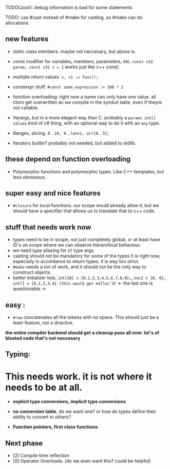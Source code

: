 
TODO(Josh): debug information is bad for some statements

TODO: use #cast instead of #make for casting, so #make can do allocations.

## new features
  - static class members. maybe not neccesary, but above is. 
  - const modifier for variables, members, parameters, etc. `const s32 param, const s32 v = 1` works just like c++ const;
  
  - multiple return values. `v, v1 := func();`
  
  - constexpr stuff. `#const some_expression := 100 * 2`
  
  - function overloading: right now a name can only have one value. all ctors get overwritten as we compile in the symbol table,
    even if theyre not callable.
    
  - Varargs, but in a more elegant way than C. probably a `params int[] values` kind of c# thing, with an optional way to do it with an `any` type.
  - Ranges, slicing. `0..10, 0..len+1, arr[0..5]`;
  - Iterators builtin? probably not needed, but added to stdlib.
  
  ## these depend on function overloading
  - Polymorphic functions and polymorphic types. Like C++ templates, but less obnoxious.

  
## super easy and nice features
  - `#closure` for local functions. our scope would already allow it, but we should have a specifier that allows us to translate that to c++ code.

  
## stuff that needs work now
- types need to be in scope, not just completely global, or at least have ID's on scope where we can observe hierarchical behaviour.
- we need type aliasing for `$T` type args
- casting should not be mandatory for some of the types it is right now, especially in accordance to return types. it is way too strict.
- `#make` needs a ton of work, and it should not be the only way to construct objects.
- better initializer lists. `int[10] v {0,1,2,3,4,5,6,7,8,9};`, `Vec2 v {0, 0}`, `int[] v {0,1,2,3,4} (this would get malloc'd)` <- the last one is questionable ->
## easy : 
  - `#raw` concatenates all the tokens with no space. This should just be a lexer feature, not a directive.

**the entire compiler backend should get a cleanup pass all over. lot's of bloated code that's not neccesary** 

  
## Typing:
# This needs work. it is not where it needs to be at all.
- **explicit type conversions, implicit type conversions** 
- **no conversion table**, do we want one? or how do types define their ability to convert to others?

- **Function pointers, first class functions.** 

## Next phase
- [2] Compile time reflection
- [0] Operator Overloads. (do we even want this? could be helpful)